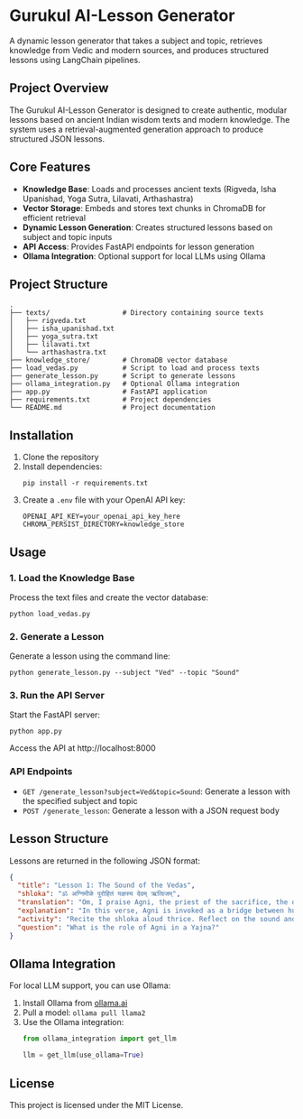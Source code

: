 # Gurukul AI-Lesson Generator

A dynamic lesson generator that takes a subject and topic, retrieves knowledge from Vedic and modern sources, and produces structured lessons using LangChain pipelines.

## Project Overview

The Gurukul AI-Lesson Generator is designed to create authentic, modular lessons based on ancient Indian wisdom texts and modern knowledge. The system uses a retrieval-augmented generation approach to produce structured JSON lessons.

## Core Features

- **Knowledge Base**: Loads and processes ancient texts (Rigveda, Isha Upanishad, Yoga Sutra, Lilavati, Arthashastra)
- **Vector Storage**: Embeds and stores text chunks in ChromaDB for efficient retrieval
- **Dynamic Lesson Generation**: Creates structured lessons based on subject and topic inputs
- **API Access**: Provides FastAPI endpoints for lesson generation
- **Ollama Integration**: Optional support for local LLMs using Ollama

## Project Structure

```
.
├── texts/                  # Directory containing source texts
│   ├── rigveda.txt
│   ├── isha_upanishad.txt
│   ├── yoga_sutra.txt
│   ├── lilavati.txt
│   └── arthashastra.txt
├── knowledge_store/        # ChromaDB vector database
├── load_vedas.py           # Script to load and process texts
├── generate_lesson.py      # Script to generate lessons
├── ollama_integration.py   # Optional Ollama integration
├── app.py                  # FastAPI application
├── requirements.txt        # Project dependencies
└── README.md               # Project documentation
```

## Installation

1. Clone the repository
2. Install dependencies:
   ```
   pip install -r requirements.txt
   ```
3. Create a `.env` file with your OpenAI API key:
   ```
   OPENAI_API_KEY=your_openai_api_key_here
   CHROMA_PERSIST_DIRECTORY=knowledge_store
   ```

## Usage

### 1. Load the Knowledge Base

Process the text files and create the vector database:

```
python load_vedas.py
```

### 2. Generate a Lesson

Generate a lesson using the command line:

```
python generate_lesson.py --subject "Ved" --topic "Sound"
```

### 3. Run the API Server

Start the FastAPI server:

```
python app.py
```

Access the API at http://localhost:8000

### API Endpoints

- `GET /generate_lesson?subject=Ved&topic=Sound`: Generate a lesson with the specified subject and topic
- `POST /generate_lesson`: Generate a lesson with a JSON request body

## Lesson Structure

Lessons are returned in the following JSON format:

```json
{
  "title": "Lesson 1: The Sound of the Vedas",
  "shloka": "ॐ अग्निमीळे पुरोहितं यज्ञस्य देवम् ऋत्विजम्",
  "translation": "Om, I praise Agni, the priest of the sacrifice, the divine, the ritual performer.",
  "explanation": "In this verse, Agni is invoked as a bridge between humans and devas...",
  "activity": "Recite the shloka aloud thrice. Reflect on the sound and vibration.",
  "question": "What is the role of Agni in a Yajna?"
}
```

## Ollama Integration

For local LLM support, you can use Ollama:

1. Install Ollama from [ollama.ai](https://ollama.ai)
2. Pull a model: `ollama pull llama2`
3. Use the Ollama integration:
   ```python
   from ollama_integration import get_llm
   
   llm = get_llm(use_ollama=True)
   ```

## License

This project is licensed under the MIT License.
